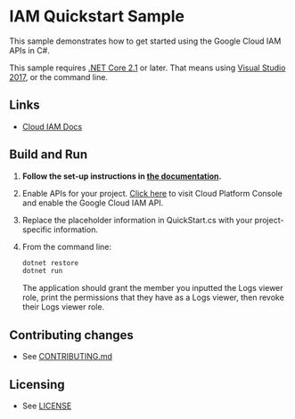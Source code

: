 # IAM Quickstart Sample

This sample demonstrates how to get started using the Google Cloud IAM APIs
in C#.

This sample requires [.NET Core 2.1](https://www.microsoft.com/net/core) or
later.  That means using [Visual Studio 2017](https://www.visualstudio.com/), 
or the command line. 

## Links

- [Cloud IAM Docs](https://cloud.google.com/iam/docs/)

## Build and Run

1.  **Follow the set-up instructions in [the documentation](https://cloud.google.com/dotnet/docs/setup).**

1.  Enable APIs for your project.
    [Click here](https://console.cloud.google.com/flows/enableapi?apiid=iam.googleapis.com&showconfirmation=true)
    to visit Cloud Platform Console and enable the Google Cloud IAM API.

1.  Replace the placeholder information in QuickStart.cs with your project-specific information. 

1.  From the command line:

    ```bash
    dotnet restore
    dotnet run
    ```

    The application should grant the member you inputted the Logs viewer role, print the permissions that
    they have as a Logs viewer, then revoke their Logs viewer role.

## Contributing changes

* See [CONTRIBUTING.md](../../../CONTRIBUTING.md)

## Licensing

* See [LICENSE](../../../LICENSE)